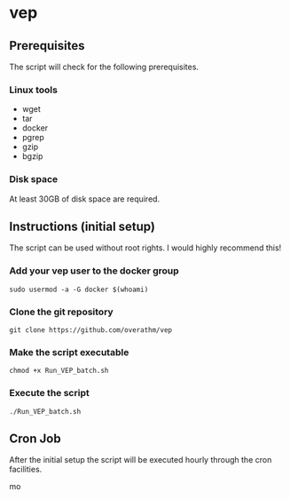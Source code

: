 # vep

## Prerequisites
The script will check for the following prerequisites.

### Linux tools
- wget 
- tar 
- docker 
- pgrep 
- gzip 
- bgzip

### Disk space
At least 30GB of disk space are required.

## Instructions (initial setup)
The script can be used without root rights. I would highly recommend this!

### Add your vep user to the docker group
`sudo usermod -a -G docker $(whoami)`

### Clone the git repository
`git clone https://github.com/overathm/vep`

### Make the script executable
`chmod +x Run_VEP_batch.sh`

### Execute the script
`./Run_VEP_batch.sh`


## Cron Job
After the initial setup the script will be executed hourly through the cron facilities.


mo